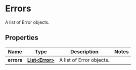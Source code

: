 

# Errors

A list of Error objects.
## Properties

Name | Type | Description | Notes
------------ | ------------- | ------------- | -------------
**errors** | [**List&lt;Error&gt;**](Error.md) | A list of Error objects. | 




